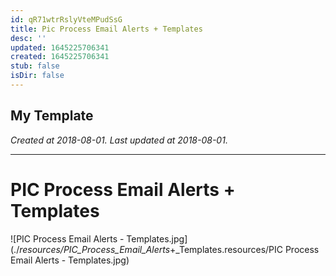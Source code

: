 ```yaml
---
id: qR71wtrRslyVteMPudSsG
title: Pic Process Email Alerts + Templates
desc: ''
updated: 1645225706341
created: 1645225706341
stub: false
isDir: false
---
```

My Template
---

_Created at 2018-08-01._
_Last updated at 2018-08-01._




---

# PIC Process Email Alerts + Templates


![PIC Process Email Alerts - Templates.jpg](./_resources/PIC_Process_Email_Alerts_+_Templates.resources/PIC Process Email Alerts - Templates.jpg)

